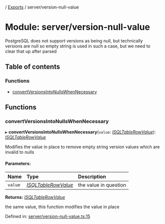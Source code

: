 [](../README.md) / [Exports](../modules.md) / server/version-null-value

# Module: server/version-null-value

PostgreSQL does not support versions as being null, but technically versions are null
so empty string is used in such a case, but we need to clear that up after parsed

## Table of contents

### Functions

- [convertVersionsIntoNullsWhenNecessary](server_version_null_value.md#convertversionsintonullswhennecessary)

## Functions

### convertVersionsIntoNullsWhenNecessary

▸ **convertVersionsIntoNullsWhenNecessary**(`value`: [*ISQLTableRowValue*](../interfaces/base_root_sql.isqltablerowvalue.md)): [*ISQLTableRowValue*](../interfaces/base_root_sql.isqltablerowvalue.md)

Modifies the value in place to remove empty string version values
which are invalid to nulls

#### Parameters:

Name | Type | Description |
:------ | :------ | :------ |
`value` | [*ISQLTableRowValue*](../interfaces/base_root_sql.isqltablerowvalue.md) | the value in question   |

**Returns:** [*ISQLTableRowValue*](../interfaces/base_root_sql.isqltablerowvalue.md)

the same value, this function modifies the value in place

Defined in: [server/version-null-value.ts:15](https://github.com/onzag/itemize/blob/11a98dec/server/version-null-value.ts#L15)
